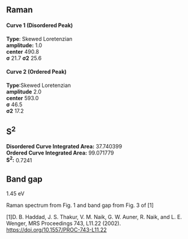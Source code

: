 ## Raman

#### Curve 1 (Disordered Peak)
**Type**: Skewed Loretenzian\
**amplitude:** 1.0\
**center** 490.8\
**σ** 21.7
**σ2** 25.6


#### Curve 2 (Ordered Peak)
**Type**:Skewed Loretenzian\
**amplitude** 2.0\
**center** 593.0\
**σ** 46.5\
**σ2** 17.2


## S<sup>2</sup>
**Disordered Curve Integrated Area:** 37.740399\
**Ordered Curve Integrated Area:** 99.071779\
**S<sup>2</sup>:** 0.7241




## Band gap
1.45 eV


Raman spectrum from Fig. 1 and band gap from Fig. 3 of [1]


[1]D. B. Haddad, J. S. Thakur, V. M. Naik, G. W. Auner, R. Naik, and L. E. Wenger, MRS Proceedings 743, L11.22 (2002).
https://doi.org/10.1557/PROC-743-L11.22
